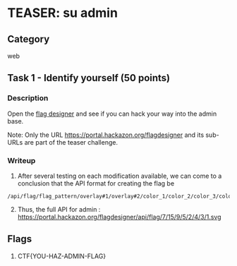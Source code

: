 # TEASER: su admin

## Category

web

## Task 1 - Identify yourself (50 points)

### Description

Open the [flag designer](https://portal.hackazon.org/#!/flagdesigner) and see if you can hack your way into the admin base.

Note: Only the URL <https://portal.hackazon.org/flagdesigner> and its sub-URLs are part of the teaser challenge.

### Writeup

1. After several testing on each modification available, we can come to a conclusion that the API format for creating the flag be 

```text
/api/flag/flag_pattern/overlay#1/overlay#2/color_1/color_2/color_3/color_overlay#1/color_overlay#2.svg
```

2. Thus, the full API for admin : https://portal.hackazon.org/flagdesigner/api/flag/7/15/9/5/2/4/3/1.svg

## Flags

1. CTF{YOU-HAZ-ADMIN-FLAG}
